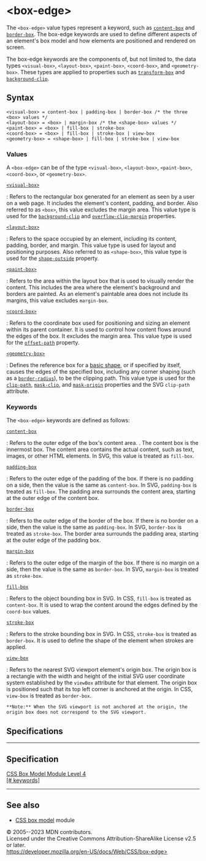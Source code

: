 \<box-edge\>
============

The `<box-edge>` value types represent a [](introduction_to_the_css_box_model.md) keyword, such as
[`content-box`](#content-box) and [`border-box`](#border-box). The
box-edge keywords are used to define different aspects of an element\'s
box model and how elements are positioned and rendered on screen.

The box-edge keywords are the components of, but not limited to, the
data types `<visual-box>`, `<layout-box>`, `<paint-box>`, `<coord-box>`,
and `<geometry-box>`. These types are applied to properties such as
[`transform-box`](transform-box.md) and
[`background-clip`](background-clip.md).

Syntax
------

```
<visual-box> = content-box | padding-box | border-box /* the three <box> values */
<layout-box> = <box> | margin-box /* the <shape-box> values */
<paint-box> = <box> | fill-box | stroke-box
<coord-box> = <box> | fill-box | stroke-box | view-box
<geometry-box> = <shape-box> | fill-box | stroke-box | view-box
```

### Values

A `<box-edge>` can be of the type `<visual-box>`, `<layout-box>`,
`<paint-box>`, `<coord-box>`, or `<geometry-box>`.

[`<visual-box>`](#visual-box)

:   Refers to the rectangular box generated for an element as seen by a
    user on a web page. It includes the element\'s content, padding, and
    border. Also referred to as `<box>`, this value excludes the margin
    area. This value type is used for the
    [`background-clip`](background-clip.md) and
    [`overflow-clip-margin`](overflow-clip-margin.md) properties.

[`<layout-box>`](#layout-box)

:   Refers to the space occupied by an element, including its content,
    padding, border, and margin. This value type is used for layout and
    positioning purposes. Also referred to as `<shape-box>`, this value
    type is used for the [`shape-outside`](shape-outside.md) property.

[`<paint-box>`](#paint-box)

:   Refers to the area within the layout box that is used to visually
    render the content. This includes the area where the element\'s
    background and borders are painted. As an element\'s paintable area
    does not include its margins, this value excludes `margin-box`.

[`<coord-box>`](#coord-box)

:   Refers to the coordinate box used for positioning and sizing an
    element within its parent container. It is used to control how
    content flows around the edges of the box. It excludes the margin
    area. This value type is used for the [`offset-path`](offset-path.md)
    property.

[`<geometry-box>`](#geometry-box)

:   Defines the reference box for a [basic shape](basic-shape.md), or if
    specified by itself, causes the edges of the specified box,
    including any corner shaping (such as a
    [`border-radius`](border-radius.md)), to be the clipping path. This
    value type is used for the [`clip-path`](clip-path.md),
    [`mask-clip`](mask-clip.md), and [`mask-origin`](mask-origin.md)
    properties and the SVG `clip-path` attribute.

### Keywords

The `<box-edge>` keywords are defined as follows:

[`content-box`](#content-box)

:   Refers to the outer edge of the box\'s content area. . The content
    box is the innermost box. The content area contains the actual
    content, such as text, images, or other HTML elements. In SVG, this
    value is treated as `fill-box`.

[`padding-box`](#padding-box)

:   Refers to the outer edge of the padding of the box. If there is no
    padding on a side, then the value is the same as `content-box`. In
    SVG, `padding-box` is treated as `fill-box`. The padding area
    surrounds the content area, starting at the outer edge of the
    content box.

[`border-box`](#border-box)

:   Refers to the outer edge of the border of the box. If there is no
    border on a side, then the value is the same as `padding-box`. In
    SVG, `border-box` is treated as `stroke-box`. The border area
    surrounds the padding area, starting at the outer edge of the
    padding box.

[`margin-box`](#margin-box)

:   Refers to the outer edge of the margin of the box. If there is no
    margin on a side, then the value is the same as `border-box`. In
    SVG, `margin-box` is treated as `stroke-box`.

[`fill-box`](#fill-box)

:   Refers to the object bounding box in SVG. In CSS, `fill-box` is
    treated as `content-box`. It is used to wrap the content around the
    edges defined by the `coord-box` values.

[`stroke-box`](#stroke-box)

:   Refers to the stroke bounding box in SVG. In CSS, `stroke-box` is
    treated as `border-box`. It is used to define the shape of the
    element when strokes are applied.

[`view-box`](#view-box)

:   Refers to the nearest SVG viewport element\'s origin box. The origin
    box is a rectangle with the width and height of the initial SVG user
    coordinate system established by the `viewBox` attribute for that
    element. The origin box is positioned such that its top left corner
    is anchored at the [](coordinate_systems.md) origin. In CSS, `view-box` is
    treated as `border-box`.

    **Note:** When the SVG viewport is not anchored at the origin, the
    origin box does not correspond to the SVG viewport.

Specifications
--------------

  -----------------------------------------------------------------------

Specification
  -----------------------------------------------------------------------

  [CSS Box Model Module Level 4\
  [\# keywords]](https://drafts.csswg.org/css-box-4/#keywords)

  -----------------------------------------------------------------------

See also
--------

- [CSS box model](css_box_model.md) module

© 2005--2023 MDN contributors.\
Licensed under the Creative Commons Attribution-ShareAlike License v2.5
or later.\
https://developer.mozilla.org/en-US/docs/Web/CSS/box-edge>
